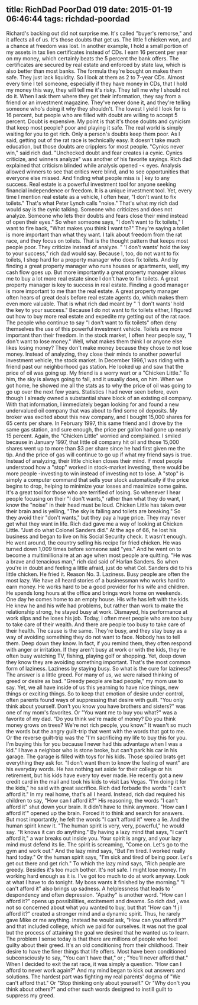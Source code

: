 title: RichDad PoorDad 019
date: 2015-01-19 06:46:44
tags: richdad-poordad
---

Richard's backing out did not surprise me.  It's called "buyer's remorse," and it affects all of us. It's those doubts that get us. The little 1 chicken won, and a chance at freedom was lost.
In another example, I hold a small portion of my assets in tax lien certificates instead of CDs. I earn 16 percent per year on my money, which certainly beats the 5 percent the bank offers. The certificates are secured by real estate and enforced by state law, which is also better than most banks. The formula they're bought on makes them safe. They just lack liquidity. So I look at them as 2 to 7-year CDs. Almost every time I tell someone, especially if they have money in CDs, that I hold my money this way, they will tell me it's risky. They tell me why I should not do it. When I ask them where they get their information, they say from a friend or an investment magazine. They've never done it, and they're telling someone who's doing it why they shouldn't. The lowest I yield I look for is 16 percent, but people who are filled with doubt are willing to accept 5 percent. Doubt is expensive.
My point is that it's those doubts and cynicism that keep most people? poor and playing it safe. The real world is simply waiting for you to get rich.  Only a person's doubts keep them poor. As I said, getting out of the rat race is technically easy. It doesn't take much education, but those doubts are cripplers for most people.
"Cynics never win," said rich dad. "Unchecked doubt and fear creates i a cynic. Cynics criticize, and winners analyze" was another of his favorite sayings. Rich dad explained that criticism blinded while analysis opened -< eyes. Analysis allowed winners to see that critics were blind, and to see opportunities that everyone else missed. And finding what people miss is | key to any success.
Real estate is a powerful investment tool for anyone seeking financial independence or freedom. It is a unique investment tool. Yet, every time I mention real estate as a vehicle, I often hear, "I don't want to fix toilets." That's what Peter Lynch calls "noise." That's what my rich dad would say is the cynic talking. Someone who criticizes and does not
analyze. Someone who lets their doubts and fears close their mind instead of open their eyes."
So when someone says, "I don't want to fix toilets," I want to fire back, "What makes you think I want to?" They're saying a toilet is more important than what they want. I talk about freedom from the rat race, and they focus on toilets. That is the thought pattern that keeps most people poor. They criticize instead of analyze.
 " 'I don't wants' hold the key to your success," rich dad would say.
Because I, too, do not want to fix toilets, I shop hard for a property manager who does fix toilets. And by finding a great property manager who runs houses or apartments, well, my cash flow goes up. But more importantly a great property manager allows me to buy a lot more real estate since I don't have to fix toilets. A great property manager is key to success in real estate. Finding a good manager is more important to me than the real estate. A great property manager often hears of great deals before real estate agents do, which makes them even more valuable.
That is what rich dad meant by " 'I don't wants' hold the key to your success." Because I do not want to fix toilets either, I figured out how to buy more real estate and expedite my getting out of the rat race. The people who continue to say "I don't want to fix toilets" often deny themselves the use of this powerful investment vehicle. Toilets are more important than their freedom.
In the stock market, I often hear people say, "I don't want to lose money." Well, what makes them think I or anyone else likes losing money? They don't make money because they chose to not lose money. Instead of analyzing, they close their minds to another powerful investment vehicle, the stock market.
In December 1996,1 was riding with a friend past our neighborhood gas station. He looked up and saw that the price of oil was going up. My friend is a worry wart or a "Chicken Little." To him, the sky is always going to fall, and it usually does, on him.
When we got home, he showed me all the stats as to why the price of oil was going to go up over the next few years. Statistics I had never seen before, even though I already owned a substantial share block of an existing oil company. With that information, I immediately began looking for and found a new undervalued oil company that was about to find some oil deposits. My broker was excited about this new company, and I bought 15,000 shares for 65 cents per share.
In February 1997, this same friend and I drove by the same gas station, and sure enough, the price per gallon had gone up nearly 15 percent. Again, the "Chicken Little" worried and complained.  I smiled because in January 1997, that little oil company hit oil and those 15,000 shares went up to more than $3 per share since he had first given me the tip. And the price of gas will continue to go up if what my friend says is true.
Instead of analyzing, their little chicken closes their mind. If most people understood how a "stop" worked in stock-market investing, there would be more people -investing to win instead of investing not to lose. A "stop" is simply a computer command that sells your stock automatically if the price begins to drop, helping to minimize your losses and maximize some gains. It's a great tool for those who are terrified of losing.
So whenever I hear people focusing on their "I don't wants," rather than what they do want, I know the "noise" in their head must be loud. Chicken Little has taken over their brain and is yelling, "The sky is falling and toilets are breaking." So they avoid their "don't wants," but they pay a huge price. They may never get what they want in life.
Rich dad gave me a way of looking at Chicken Little.  "Just do what Colonel Sanders did." At the age of 66, he lost his business and began to live on his Social Security check. It wasn't enough. He went around, the country selling his recipe for fried chicken. He was turned down 1,009 times before someone said "yes." And he went on to become a
multimillionaire at an age when most people are quitting.  "He was a brave and tenacious man," rich dad said of Harlan Sanders.
So when you're in doubt and feeling a little afraid, just do what Col. Sanders did to his little chicken. He fried it.
Reason No. 3. Laziness. Busy people are often the most lazy. We have all heard stories of a businessman who works hard to earn money. He works hard to be a good provider for his wife and children. He spends long hours at the office and brings work home on weekends. One day he comes home to an empty house. His wife has left with the kids. He knew he and his wife had problems, but rather than work to make the relationship strong, he stayed busy at work. Dismayed, his  performance at work slips and he loses his job.
Today, I often meet people who are too busy to take care of their wealth. And there are people too busy to take care of their health. The cause is the same. They're busy, and they stay busy as a way of avoiding something they do not want to face. Nobody has to tell them.  Deep down they know. In fact, if you remind them, they often respond with anger or irritation.
If they aren't busy at work or with the kids, they're often busy watching TV, fishing, playing golf or shopping. Yet, deep down they know they are avoiding something important.  That's the most common form of laziness. Laziness by staying busy.
So what is the cure for laziness? The answer is a little greed.
For many of us, we were raised thinking of greed or desire as bad. "Greedy people are bad people," my mom use to say. Yet, we all have inside of us this yearning to have nice things, new things or exciting things. So to keep that emotion of desire under control, often parents found ways of suppressing that desire with guilt.
"You only think about yourself. Don't you know you have brothers and sisters?" was one of my mom's favorites. Or "You want me to buy you what?" was a favorite of my dad.  "Do you think we're made of money?   Do you think money grows on trees? We're not rich people, you know."
It wasn't so much the words but the angry guilt-trip that went with the words that got to me.
Or the reverse guilt-trip was the "I'm sacrificing my life to buy this for you. I'm buying this for you because I never had this advantage when I was a kid." I have a neighbor who is stone broke, but can't park his car in his garage. The garage is filled with toys for his kids. Those spoiled brats get everything they ask for.  "I don't want them to know the feeling of want" are his everyday words. He has nothing set aside for their college or his retirement, but his kids have every toy ever made. He recently got a new credit card in the mail and took his kids to visit Las Vegas.  "I'm doing it for the kids," he said with great sacrifice.
Rich dad forbade the words "I can't afford it."
In my real home, that's all I heard. Instead, rich dad required his children to say, "How can I afford it?" His reasoning, the words "I can't afford it" shut down your brain. It didn't have to think anymore. "How can I afford it'" opened up the brain. Forced it to think and search for answers.
But most importantly, he felt the words "I can't afford it" were a lie. And the human spirit knew it.  "The human spirit is very, very, powerful," he would say.  "It knows it can do anything." By having a lazy mind that says, "I can't afford it," a war breaks out inside you. Your spirit is angry, and your lazy mind must defend its lie. The spirit is screaming, "Come on. Let's go to the gym and work out." And the lazy mind says, "But I'm tired. I worked really hard today." Or the human spirit says, "I'm sick and tired of being poor.  Let's get out there and get rich." To which the lazy mind says, "Rich people are greedy.  Besides it's too much bother.
 It's not safe. I might lose money.  I'm working hard enough as it is. I've got too much to do at work anyway. Look at what I have to do tonight. My boss wants it finished by the morning."
"I can't afford it" also brings up sadness. A helplessness that leads to ' despondency and often depression. "Apathy" is another word. "How can I afford it?" opens up possibilities, excitement and dreams. So rich dad , was not so concerned about what you wanted to buy, but that "How can 'f j I afford it?" created a stronger mind and a dynamic spirit.
Thus, he rarely gave Mike or me anything. Instead he would ask, "How can you afford it?" and that included college, which we paid for ourselves. It was not the goal but the process of attaining the goal we desired that he wanted us to learn. The problem I sense today is that there are millions of people who feel guilty about their greed. It's an old conditioning from their childhood. Their desire to have the finer things that life offers. Most have been conditioned subconsciously to say, "You can't have that," or   ;
"You'll never afford that."
When I decided to exit the rat race, it was simply a question.  "How can I afford to never work again?" And my mind began to kick out answers and solutions. The hardest part was fighting my real parents' dogma of "We can't afford that." Or "Stop thinking only about yourself." Or "Why don't you think about others?" and other such words designed to instill guilt to suppress my greed.
